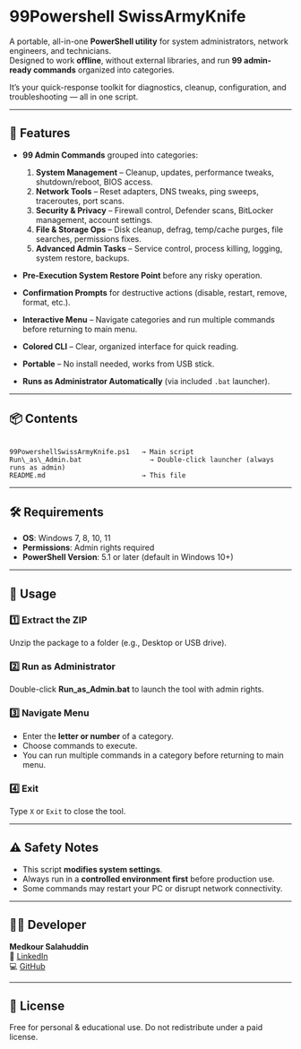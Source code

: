 # 99Powershell SwissArmyKnife

A portable, all-in-one **PowerShell utility** for system administrators, network engineers, and technicians.  
Designed to work **offline**, without external libraries, and run **99 admin-ready commands** organized into categories.  

It’s your quick-response toolkit for diagnostics, cleanup, configuration, and troubleshooting — all in one script.  

---

## 📂 Features

- **99 Admin Commands** grouped into categories:  
  1. **System Management** – Cleanup, updates, performance tweaks, shutdown/reboot, BIOS access.  
  2. **Network Tools** – Reset adapters, DNS tweaks, ping sweeps, traceroutes, port scans.  
  3. **Security & Privacy** – Firewall control, Defender scans, BitLocker management, account settings.  
  4. **File & Storage Ops** – Disk cleanup, defrag, temp/cache purges, file searches, permissions fixes.  
  5. **Advanced Admin Tasks** – Service control, process killing, logging, system restore, backups.  

- **Pre-Execution System Restore Point** before any risky operation.  
- **Confirmation Prompts** for destructive actions (disable, restart, remove, format, etc.).  
- **Interactive Menu** – Navigate categories and run multiple commands before returning to main menu.  
- **Colored CLI** – Clear, organized interface for quick reading.  
- **Portable** – No install needed, works from USB stick.  
- **Runs as Administrator Automatically** (via included `.bat` launcher).  

---

## 📦 Contents

```

99PowershellSwissArmyKnife.ps1   → Main script
Run\_as\_Admin.bat                 → Double-click launcher (always runs as admin)
README.md                        → This file

```

---

## 🛠️ Requirements

- **OS**: Windows 7, 8, 10, 11  
- **Permissions**: Admin rights required  
- **PowerShell Version**: 5.1 or later (default in Windows 10+)  

---

## 🚀 Usage

### 1️⃣ Extract the ZIP
Unzip the package to a folder (e.g., Desktop or USB drive).

### 2️⃣ Run as Administrator
Double-click **Run_as_Admin.bat** to launch the tool with admin rights.

### 3️⃣ Navigate Menu
- Enter the **letter or number** of a category.  
- Choose commands to execute.  
- You can run multiple commands in a category before returning to main menu.

### 4️⃣ Exit
Type `X` or `Exit` to close the tool.

---

## ⚠️ Safety Notes

- This script **modifies system settings**.  
- Always run in a **controlled environment first** before production use.  
- Some commands may restart your PC or disrupt network connectivity.  

---

## 👨‍💻 Developer

**Medkour Salahuddin**  
🔗 [LinkedIn](https://www.linkedin.com/in/salah-eddine-medkour/)  
💻 [GitHub](https://github.com/salahmed-ctrlz)  

---

## 📜 License

Free for personal & educational use. Do not redistribute under a paid license.


